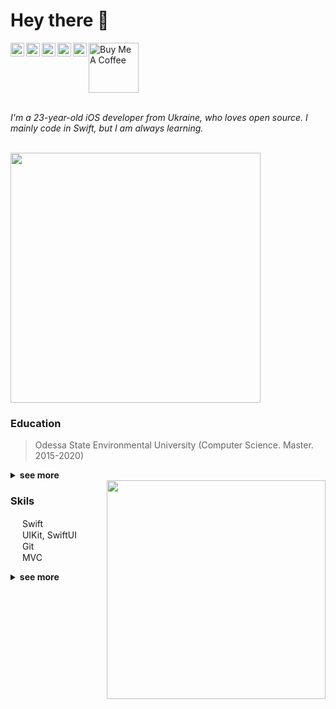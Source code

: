 # Hey there 👋

<a href="https://t.me/obrienser/">
  <img align="left" alt="Telegram" width="22px" src="https://user-images.githubusercontent.com/50111192/124474147-d99b2600-dda8-11eb-80db-bc3bdd3efef4.png" />
</a>
<a href="mailto:obrienser@gmail.com">
  <img align="left" alt="Email" width="22px" src="https://user-images.githubusercontent.com/50111192/124474775-9ab9a000-dda9-11eb-873c-b61af90459d4.png" />
</a>
<a href="https://twitter.com/ser_maslennikov/">
  <img align="left" alt="Twitter" width="22px" src="https://raw.githubusercontent.com/peterthehan/peterthehan/master/assets/twitter.svg" />
</a>
<a href="https://linkedin.com/in/obrienser/">
  <img align="left" alt="LinkedIN" width="22px" src="https://raw.githubusercontent.com/peterthehan/peterthehan/master/assets/linkedin.svg" />
</a>
<a href="https://facebook.com/obrienser/">
  <img align="left" alt="Facebook" width="22px" src="https://user-images.githubusercontent.com/50111192/124475263-2df2d580-ddaa-11eb-8c77-fe58223f5360.png" />
</a>
<a href="https://www.buymeacoffee.com/obrienser">
  <img src="https://cdn.buymeacoffee.com/buttons/v2/default-yellow.png" alt="Buy Me A Coffee" width="80">
</a>
<br><br>

*I'm a 23-year-old iOS developer from Ukraine, who loves open source. I mainly code in Swift, but I am always learning.*

<br>
<img src ="https://github-readme-stats.vercel.app/api?username=obrienser&&show_icons=true" width="400" />

### Education
>Odessa State Environmental University (Computer Science. Master. 2015-2020)
<details>
  <summary><b>see more</b></summary>
  
- Stanford University, CS193p (on YouTube)
- Harvard University, CS50 (on YouTube)
  
</details>

<img align="right" src="/image03.gif" width="350" />

### Skils
<img src="https://user-images.githubusercontent.com/50111192/125415839-7ae279bc-11f5-4384-903e-136f46b359b2.png" width="15" /> Swift<br>
<img src="https://user-images.githubusercontent.com/50111192/125574068-0c4e0121-8701-43b1-9ef5-5c44089e1ad1.png" width="15" /> UIKit, SwiftUI<br>
<img src="https://user-images.githubusercontent.com/50111192/125415311-9717d980-3851-4b00-8113-a985a31f3326.png" width="15" /> Git<br>
<img src="https://user-images.githubusercontent.com/50111192/125574299-66e447c2-f112-484a-8a26-cd747006749e.png" width="15" /> MVC<br>

<details>
  <summary><b>see more</b></summary>
  <img src="https://user-images.githubusercontent.com/50111192/125574379-8f9959cd-be4a-4e53-8578-07b0ba8ac91c.png" width="15" /> Python<br>
  <img src="https://user-images.githubusercontent.com/50111192/125574599-a1ebde35-c7e1-4c6b-a7f0-666901eaed16.png" width="15" /> HTML, <img src="https://user-images.githubusercontent.com/50111192/125575085-d4dbd75a-a7e2-477a-a1f1-9e405311f406.png" width="15" /> CSS, <img src="https://user-images.githubusercontent.com/50111192/125575271-78b9b9ac-03a7-4cf2-870c-524780684083.png" width="15" /> JS<br>
  <img src="https://user-images.githubusercontent.com/50111192/125575869-4771439e-85e4-42a9-86f4-5fa568418751.png" width="15" /> PHP<br>
</details>
